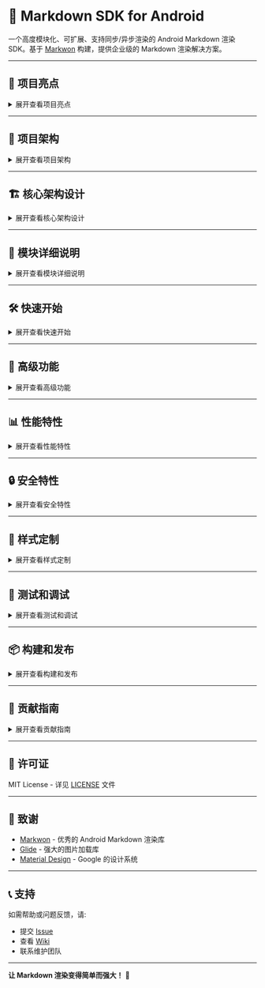 # 📝 Markdown SDK for Android

一个高度模块化、可扩展、支持同步/异步渲染的 Android Markdown 渲染 SDK。基于 [Markwon](https://github.com/noties/Markwon) 构建，提供企业级的 Markdown 渲染解决方案。

---

## 🚀 项目亮点

<details>
<summary>展开查看项目亮点</summary>

✅ **模块化架构** - 6个独立模块，职责清晰，易于维护  
✅ **同步/异步渲染** - 支持高性能异步渲染，避免主线程阻塞  
✅ **丰富的扩展** - 支持表格、任务列表、LaTeX、删除线等  
✅ **自定义插件系统** - 灵活的插件架构，支持自定义扩展  
✅ **性能优化** - 专用线程池、对象池、缓存机制  
✅ **安全净化** - 内置 XSS 防护和内容安全过滤  
✅ **现代化 UI** - Material Design 3 样式支持  
✅ **调试工具** - 完整的性能分析和调试功能  
✅ **纯 Kotlin 实现** - 100% Kotlin，类型安全  
✅ **一键发布** - 自动化构建和发布脚本

</details>

---

## 📁 项目架构

<details>
<summary>展开查看项目架构</summary>

### 模块结构图

```
markdown-sdk/
├── app/                     # 示例应用
├── markdown-common/         # 公共组件和接口定义
├── markdown-core/           # 核心解析器和工具类
├── markdown-engine/         # 统一入口和引擎封装
├── markdown-render/         # 渲染逻辑和调度器
├── markdown-plugins/        # 插件系统和扩展
└── build-logic/            # 构建逻辑和发布脚本
```

### 模块依赖关系

```
app
 └── markdown-engine (统一入口)
     ├── markdown-core (核心解析)
     │   └── markdown-common (公共组件)
     ├── markdown-render (渲染逻辑)
     │   └── markdown-common
     └── markdown-plugins (插件系统)
         └── markdown-common
```

</details>

---

## 🏗️ 核心架构设计

<details>
<summary>展开查看核心架构设计</summary>

### 1. 分层架构

| 层级 | 模块 | 职责 |
|------|------|------|
| **应用层** | `app` | 示例应用，展示 SDK 使用方式 |
| **引擎层** | `markdown-engine` | 统一入口，封装所有功能 |
| **业务层** | `markdown-core`<br>`markdown-render`<br>`markdown-plugins` | 核心解析逻辑<br>渲染和调度<br>插件和扩展 |
| **基础层** | `markdown-common` | 公共接口、配置、工具类 |

### 2. 核心组件

#### MarkdownEngine - 统一入口
```kotlin
// 位置: markdown-engine/src/main/java/com/chenge/markdown/engine/MarkdownEngine.kt
class MarkdownEngine {
    companion object {
        fun with(context: Context): MarkdownEngine
        fun withPreset(context: Context, config: MarkdownConfig): MarkdownEngine
    }
    
    fun render(textView: TextView, markdown: String)
    fun renderAsync(textView: TextView, markdown: String, callback: (() -> Unit)?)
    fun config(config: MarkdownConfig): MarkdownEngine
    fun async(): MarkdownEngine
}
```

#### MarkdownRenderer - 渲染核心
```kotlin
// 位置: markdown-render/src/main/java/com/chenge/markdown/render/MarkdownRenderer.kt
object MarkdownRenderer {
    fun setMarkdownSync(markwon: Markwon, textView: TextView, markdown: String)
    fun setMarkdownAsync(markwon: Markwon, textView: TextView, markdown: String)
}
```

#### MarkdownScheduler - 异步调度
```kotlin
// 位置: markdown-render/src/main/java/com/chenge/markdown/render/MarkdownScheduler.kt
object MarkdownScheduler {
    fun asyncRender<T>(backgroundTask: () -> T, onResult: (T) -> Unit, onError: ((Throwable) -> Unit)?)
    fun executeRender(task: Runnable): Future<*>
    fun executeImage(task: Runnable): Future<*>
}
```

#### MarkdownPlugins - 插件系统
```kotlin
// 位置: markdown-plugins/src/main/java/com/chenge/markdown/MarkdownPlugins.kt
object MarkdownPlugins {
    fun register(plugin: MarkdownPlugin)
    fun create(context: Context, config: MarkdownConfig): Markwon
}
```

</details>

---

## 🧩 模块详细说明

<details>
<summary>展开查看模块详细说明</summary>

### markdown-common
**公共组件和接口定义模块**

**核心类:**
- `MarkdownConfig` - 全局配置类
- `MarkdownConfigBuilder` - 配置构建器 (DSL)
- `MarkdownPlugin` - 插件接口定义
- `MarkdownSanitizer` - 内容安全净化
- `MarkdownStyleConfigV2` - 现代化样式配置

**主要功能:**
- 提供统一的配置接口
- 定义插件系统规范
- 实现内容安全过滤
- 支持 Material Design 3 样式

### markdown-core
**核心解析器和工具类模块**

**核心类:**
- `MarkdownParser` - 基础解析器
- `EmojiReplacer` - Emoji 短代码替换
- `MarkdownLoader` - Assets 文件加载器

**主要功能:**
- Markdown 内容预处理
- Emoji 短代码转换
- 从 Assets 加载 Markdown 文件
- 内容净化和安全过滤

### markdown-render
**渲染逻辑和调度器模块**

**核心类:**
- `MarkdownRenderer` - 渲染器
- `MarkdownScheduler` - 异步调度器
- `MarkdownView` - 自定义 TextView

**主要功能:**
- 同步/异步渲染支持
- 专用线程池管理
- 性能监控和统计
- 自定义渲染控件

**线程池设计:**
- 渲染线程池: 2-4 个线程，专用于 Markdown 解析
- 图片线程池: 4 个线程，专用于图片加载
- 主线程调度: Handler 机制确保 UI 更新

### markdown-plugins
**插件系统和扩展模块**

**核心插件:**
- `ClickablePlugin` - 链接和代码点击处理
- `ImageSizePlugin` - 图片尺寸解析
- `StylePlugin` - 样式插件
- `ModernMarkdownEngine` - 现代化引擎

**扩展插件 (基于 Markwon):**
- `TablePlugin` - 表格支持
- `TaskListPlugin` - 任务列表
- `StrikethroughPlugin` - 删除线
- `JLatexMathPlugin` - LaTeX 数学公式
- `GlideImagesPlugin` - 图片加载 (Glide)

**插件架构:**
```kotlin
interface MarkdownPlugin {
    val name: String
    val version: String
    val enabled: Boolean
    fun configure(config: Map<String, Any>)
}
```

### markdown-engine
**统一入口和引擎封装模块**

**核心类:**
- `MarkdownEngine` - 主入口类
- `MarkdownConfigExamples` - 配置示例
- `PluginsBridge` - 插件桥接 (typealias)

**主要功能:**
- 提供统一的 API 入口
- 封装所有底层模块
- 简化使用方式
- 向后兼容性保证

### app
**示例应用模块**

**主要功能:**
- 展示 SDK 各种使用方式
- 性能测试和基准测试
- 同步/异步渲染对比
- 插件功能演示

</details>

---

## 🛠️ 快速开始

<details>
<summary>展开查看快速开始</summary>

### 1. 添加依赖

在 `settings.gradle.kts` 中:
```kotlin
include(":markdown-engine")
```

在 `build.gradle.kts` 中:
```kotlin
dependencies {
    implementation(project(":markdown-engine"))
}
```

### 2. 基本使用

```kotlin
// 创建引擎实例
val engine = MarkdownEngine.with(context)

// 渲染 Markdown
engine.render(textView, markdownString)
```

### 3. 异步渲染

```kotlin
// 异步渲染，避免主线程阻塞
val engine = MarkdownEngine.with(context).async()
engine.render(textView, markdownString)
```

### 4. 自定义配置

```kotlin
// 使用 DSL 配置
val engine = MarkdownEngine.with(context) {
    enableAll()           // 启用所有功能
    async()              // 异步渲染
    debug()              // 调试模式
    imageSize(1200, 800) // 图片尺寸限制
}
```

### 5. 预设配置

```kotlin
// 博客模式 - 支持完整功能
val blogEngine = MarkdownEngine.withPreset(context, MarkdownConfig.blog())

// 聊天模式 - 轻量级，快速渲染
val chatEngine = MarkdownEngine.withPreset(context, MarkdownConfig.chat())

// 编辑器模式 - 支持实时预览
val editorEngine = MarkdownEngine.withPreset(context, MarkdownConfig.editor())
```

</details>

---

## 🔧 高级功能

<details>
<summary>展开查看高级功能</summary>

### 自定义插件开发

```kotlin
class CustomPlugin : MarkdownPlugin {
    override val name = "CustomPlugin"
    override val version = "1.0.0"
    override val enabled = true
    
    override fun configure(config: Map<String, Any>) {
        // 插件配置逻辑
    }
    
    override fun apply(builder: Markwon.Builder) {
        // 插件应用逻辑
    }
}

// 注册插件
MarkdownPlugins.register(CustomPlugin())
```

### 性能监控

```kotlin
// 获取性能统计
val stats = engine.getPerformanceStats()
println("渲染耗时: ${stats.renderTime}ms")
println("内存使用: ${stats.memoryUsage}MB")
```

### 从 Assets 加载

```kotlin
// 从 assets 加载 Markdown 文件
val markdown = MarkdownLoader.loadFromAssets(context, "sample.md")
engine.render(textView, markdown)
```

</details>

---

## 📊 性能特性

<details>
<summary>展开查看性能特性</summary>

### 异步渲染架构
- **渲染线程池**: 2-4 个专用线程，避免主线程阻塞
- **图片加载线程池**: 4 个线程，并行加载图片资源
- **智能调度**: 根据内容复杂度动态调整渲染策略

### 缓存机制
- **Markwon 实例池**: 复用 Markwon 实例，减少创建开销
- **TextView 对象池**: 复用 TextView，优化内存使用
- **图片缓存**: 基于 Glide 的智能图片缓存

### 内存优化
- **弱引用管理**: 避免内存泄漏
- **及时回收**: 主动释放不需要的资源
- **内存监控**: 实时监控内存使用情况

</details>

---

## 🔒 安全特性

<details>
<summary>展开查看安全特性</summary>

### XSS 防护
```kotlin
// 自动过滤危险标签
MarkdownSanitizer.sanitize(input)
// 过滤: <script>, <iframe>, <object> 等
```

### 内容净化
- 移除潜在的恶意 HTML 标签
- 过滤危险的 JavaScript 代码
- 限制外部资源加载

</details>

---

## 🎨 样式定制

<details>
<summary>展开查看样式定制</summary>

### Material Design 3 支持
```kotlin
val styleConfig = MarkdownStyleConfigV2 {
    primaryColor = Color.parseColor("#6750A4")
    surfaceColor = Color.parseColor("#FEF7FF")
    textColor = Color.parseColor("#1C1B1F")
    codeBackgroundColor = Color.parseColor("#F3F3F3")
}
```

### 自定义主题
- 支持亮色/暗色主题
- 可自定义字体、颜色、间距
- 响应式设计，适配不同屏幕尺寸

</details>

---

## 🧪 测试和调试

<details>
<summary>展开查看测试和调试</summary>

### 调试模式
```kotlin
val engine = MarkdownEngine.with(context) {
    debug() // 启用调试模式
}
```

### 性能分析
- 渲染耗时统计
- 内存使用监控
- 线程池状态查看
- 缓存命中率分析

</details>

---

## 📦 构建和发布

<details>
<summary>展开查看构建和发布</summary>

### 本地发布
```bash
./publish.sh
```

### 版本管理
- 语义化版本控制 (SemVer)
- 自动化构建流程
- 依赖版本锁定

</details>

---

## 🤝 贡献指南

<details>
<summary>展开查看贡献指南</summary>

### 开发环境
- Android Studio 2023.1+
- Kotlin 1.9.22+
- Gradle 8.6+
- JDK 17+

### 代码规范
- 遵循 Kotlin 官方编码规范
- 使用 ktlint 进行代码格式化
- 编写单元测试和集成测试

### 提交规范
- 使用 Conventional Commits 规范
- 提供清晰的 commit message
- 包含相关的测试用例

</details>

---

## 📄 许可证

MIT License - 详见 [LICENSE](LICENSE) 文件

---

## 🙏 致谢

- [Markwon](https://github.com/noties/Markwon) - 优秀的 Android Markdown 渲染库
- [Glide](https://github.com/bumptech/glide) - 强大的图片加载库
- [Material Design](https://material.io/) - Google 的设计系统

---

## 📞 支持

如需帮助或问题反馈，请:
- 提交 [Issue](https://github.com/your-username/markdown-sdk/issues)
- 查看 [Wiki](https://github.com/your-username/markdown-sdk/wiki)
- 联系维护团队

---

**让 Markdown 渲染变得简单而强大！** 🚀